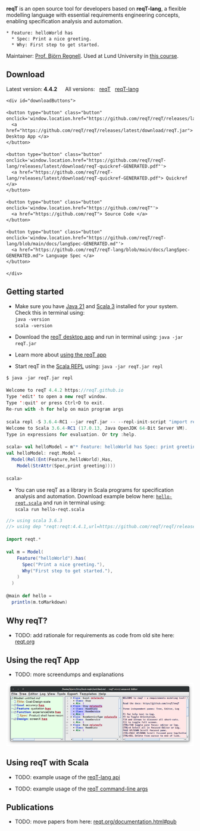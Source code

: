 **reqT** is an open source tool for developers based on **reqT-lang**, a flexible modelling language with essential requirements engineering concepts, enabling specification analysis and automation. 

```
* Feature: helloWorld has 
  * Spec: Print a nice greeting.
  * Why: First step to get started.
```

Maintainer: [Prof. Björn Regnell](https://cs.lth.se/bjorn-regnell). 
Used at Lund University in [this course](https://cs.lth.se/krav). 


## Download

Latest version: <b>
4.4.2
</b> &emsp; All versions: &nbsp; [reqT](https://github.com/reqT/reqT/releases) &nbsp; [reqT-lang](https://github.com/reqT/reqT-lang/releases)


```{=html}
<div id="downloadButtons">

<button type="button" class="button" onclick='window.location.href="https://github.com/reqT/reqT/releases/latest/download/reqT.jar"'>
  <a href="https://github.com/reqT/reqT/releases/latest/download/reqT.jar"> Desktop App </a>
</button>

<button type="button" class="button" onclick='window.location.href="https://github.com/reqT/reqT-lang/releases/latest/download/reqT-quickref-GENERATED.pdf"'>
  <a href="https://github.com/reqT/reqT-lang/releases/latest/download/reqT-quickref-GENERATED.pdf"> Quickref </a>
</button>

<button type="button" class="button" onclick='window.location.href="https://github.com/reqT"'>
  <a href="https://github.com/reqT"> Source Code </a>
</button>

<button type="button" class="button" onclick='window.location.href="https://github.com/reqT/reqT-lang/blob/main/docs/langSpec-GENERATED.md"'>
  <a href="https://github.com/reqT/reqT-lang/blob/main/docs/langSpec-GENERATED.md"> Language Spec </a>
</button>

</div>

```



## Getting started
* Make sure you have [Java 21](https://adoptium.net/temurin/releases/?package=jdk&version=21) and [Scala 3](https://www.scala-lang.org/download/) installed for your system. Check this in terminal using: </br>`java -version`</br>`scala -version`

* Download the [reqT desktop app](https://github.com/reqT/reqT/releases/latest/download/reqT.jar) and run in terminal using: `java -jar reqT.jar` 

* Learn more about [using the reqT app](#using-the-reqt-app)

* Start reqT in the [Scala REPL](https://docs.scala-lang.org/scala3/book/taste-repl.html) using: `java -jar reqT.jar repl`

```scala
$ java -jar reqT.jar repl

Welcome to reqT 4.4.2 https://reqT.github.io
Type 'edit' to open a new reqT window.
Type ':quit' or press Ctrl+D to exit.
Re-run with -h for help on main program args

scala repl -S 3.6.4-RC1 --jar reqT.jar -- --repl-init-script "import reqt.*"
Welcome to Scala 3.6.4-RC1 (17.0.13, Java OpenJDK 64-Bit Server VM).
Type in expressions for evaluation. Or try :help.

scala> val helloModel = m"* Feature: helloWorld has Spec: print greeting"
val helloModel: reqt.Model = 
  Model(Rel(Ent(Feature,helloWorld),Has,
    Model(StrAttr(Spec,print greeting))))

scala> 
```
* You can use reqT as a library in Scala programs for specification analysis and automation. Download example below here: [`hello-reqt.scala`](https://github.com/reqT/reqT.github.io/blob/master/src/hello-reqt.scala) and run in terminal using: <br> `scala run hello-reqt.scala`  

```scala
//> using scala 3.6.3
//> using dep "reqt:reqt:4.4.1,url=https://github.com/reqT/reqT/releases/download/v4.4.1/reqT-4.4.1.jar"

import reqt.*

val m = Model(
    Feature("helloWorld").has(
      Spec("Print a nice greeting."),
      Why("First step to get started."),
    )
  )

@main def hello = 
  println(m.toMarkdown)
```

## Why reqT?

* TODO: add rationale for requirements as code from old site here: [reqt.org](https://reqt.org/index.html)

## Using the reqT App

* TODO: more screendumps and explanations

![reqT Main Window](img/screen1.png)

## Using reqT with Scala

* TODO: example usage of the [reqT-lang api](https://github.com/reqT/reqT-lang)

* TODO: example usage of the [reqT command-line args](https://github.com/reqT/reqT/blob/4.x/src/main/scala/Main.scala)

## Publications

* TODO: move papers from here: [reqt.org/documentation.html#pub](https://reqt.org/documentation.html#pub)